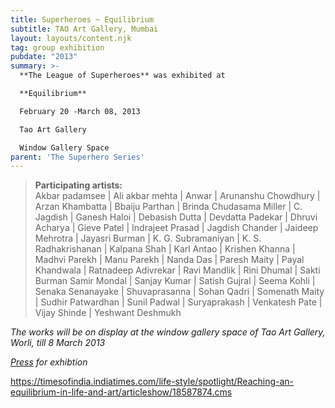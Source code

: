 ```yaml
---
title: Superheroes ~ Equilibrium
subtitle: TAO Art Gallery, Mumbai
layout: layouts/content.njk
tag: group exhibition
pubdate: "2013"
summary: >-
  **The League of Superheroes** was exhibited at

  **Equilibrium**

  February 20 -March 08, 2013

  Tao Art Gallery

  Window Gallery Space
parent: 'The Superhero Series'
---
```


> **Participating artists:**\
> Akbar padamsee | Ali akbar mehta | Anwar | Arunanshu Chowdhury | Arzan Khambatta | Bbaiju Parthan | Brinda Chudasama Miller | C. Jagdish | Ganesh Haloi | Debasish Dutta | Devdatta Padekar | Dhruvi Acharya | Gieve Patel | Indrajeet Prasad | Jagdish Chander | Jaideep Mehrotra | Jayasri Burman | K. G. Subramaniyan | K. S. Radhakrishanan | Kalpana Shah | Karl Antao | Krishen Khanna | Madhvi Parekh | Manu Parekh | Nanda Das | Paresh Maity | Payal Khandwala | Ratnadeep Adivrekar | Ravi Mandlik | Rini Dhumal | Sakti Burman Samir Mondal | Sanjay Kumar | Satish Gujral | Seema Kohli | Senaka Senanayake | Shuvaprasanna | Sohan Qadri | Somenath Maity | Sudhir Patwardhan | Sunil Padwal | Suryaprakash | Venkatesh Pate | Vijay Shinde | Yeshwant Deshmukh

*The works will be on display at the window gallery space of Tao Art Gallery, Worli, till 8 March 2013*

*[Press](https://timesofindia.indiatimes.com/life-style/spotlight/Reaching-an-equilibrium-in-life-and-art/articleshow/18587874.cms) for exhibtion*

https://timesofindia.indiatimes.com/life-style/spotlight/Reaching-an-equilibrium-in-life-and-art/articleshow/18587874.cms
